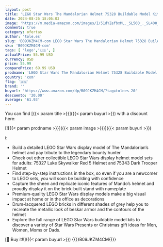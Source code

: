 ```yaml
---
layout: post
title: 'LEGO Star Wars The Mandalorian Helmet 75328 Buildable Model Kit  Display Collectible Decoration Set for Adults  Men  Women  Mom  Dad  Collectible Gift Idea'
date: 2024-08-26 18:06:03
image: 'https://m.media-amazon.com/images/I/51dYZefbxML._SL500_._SL400_.jpg'
comments: true
category: ofertas
author: 'tole.es'
slug: 'B09JKZM4CM-com LEGO Star Wars The Mandalorian Helmet 75328 Buildable...'
sku: 'B09JKZM4CM-com'
tags: [ 'lego','🇺🇸', ]
actualPrice: 55.99 USD
currency: USD
price: 55.99
comparePrice: 69.99 USD
prodname: 'LEGO Star Wars The Mandalorian Helmet 75328 Buildable Model Kit  Display Collectible Decoration Set for Adults  Men  Women  Mom  Dad  Collectible Gift Idea'
country: 'com'
flag: '🇺🇸'
brand: ''
buyurl: 'https://www.amazon.com/dp/B09JKZM4CM/?tag=tolees-20'
descuento: '20.00'
average: '61.93'
---
```


You can find [{{< param title >}}]({{< param buyurl >}}) with a discount here:

[![{{< param prodname >}}]({{< param image >}})]({{< param buyurl >}})

ℹ️:

- Build a detailed LEGO Star Wars display model of The Mandalorian’s helmet and pay tribute to the legendary bounty hunter
- Check out other collectible LEGO Star Wars display helmet model sets for adults: 75327 Luke Skywalker Red 5 Helmet and 75343 Dark Trooper Helmet
- Find step-by-step instructions in the box, so even if you are a newcomer to LEGO sets, you will soon be building with confidence
- Capture the sheen and replicate iconic features of Mando’s helmet and proudly display it on the brick-built stand with nameplate
- Premium-quality LEGO Star Wars display models make a big visual impact at home or in the office as decorations
- Drum-lacquered LEGO bricks in different shades of grey help you to recreate the metallic look of beskar armor and the contours of the helmet
- Explore the full range of LEGO Star Wars buildable model kits to discover a variety of Star Wars Presents or Christmas gift ideas for Men, Women, Moms or Dads.

[🛒 Buy it!!]({{< param buyurl >}})
{{<world>}}B09JKZM4CM{{</world>}}
